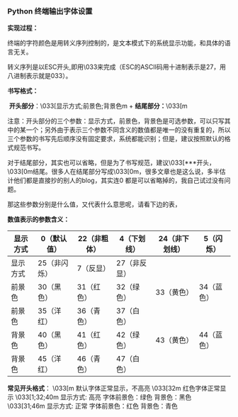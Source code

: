 ### Python 终端输出字体设置



**实现过程：**

​      终端的字符颜色是用转义序列控制的，是文本模式下的系统显示功能，和具体的语言无关。

​      转义序列是以ESC开头,即用\033来完成（ESC的ASCII码用十进制表示是27，用八进制表示就是033）。

**书写格式：**     

​	**开头部分**：\033[显示方式;前景色;背景色m + **结尾部分：**\033[m

​     注意：开头部分的三个参数：显示方式，前景色，背景色是可选参数，可以只写其中的某一个；另外由于表示三个参数不同含义的数值都是唯一的没有重复的，所以三个参数的书写先后顺序没有固定要求，系统都能识别；但是，建议按照默认的格式规范书写。

​     对于结尾部分，其实也可以省略，但是为了书写规范，建议\033[***开头，\033[0m结尾。很多人在结尾部分写成\033[0m，很多文章也是这么说，多半估计他们都是直接抄的别人的blog，其实连0 都是可以省略掉的，我自己试过没有问题。

那这些参数分别是什么值，又代表什么意思呢，请看下边的表，

**数值表示的参数含义：**

| 显示方式 | 0（默认值）  | 22（非粗体） | 4（下划线）  | 24（非下划线） | 5（闪烁）  |
| ---- | ------- | ------- | ------- | -------- | ------ |
| 显示方式 | 25（非闪烁） | 7（反显）   | 27（非反显） |          |        |
| 前景色  | 30（黑色）  | 31（红色）  | 32（绿色）  | 33（黄色）   | 34（蓝色） |
| 前景色  | 35（洋红）  | 36（青色）  | 37（白色）  |          |        |
| 背景色  | 40（黑色）  | 41（红色）  | 42（绿色）  | 43（黄色）   | 44（蓝色） |
| 背景色  | 45（洋红）  | 46（青色）  | 47（白色）  |          |        |

**常见开头格式**：
\033[m            默认字体正常显示，不高亮
\033[32m          红色字体正常显示
\033[1;32;40m  显示方式: 高亮    字体前景色：绿色  背景色：黑色
\033[31;46m  显示方式: 正常    字体前景色：红色  背景色：青色